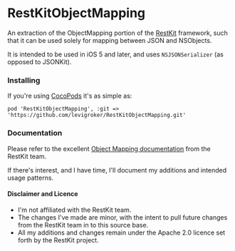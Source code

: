 RestKitObjectMapping
====================
An extraction of the ObjectMapping portion of the [RestKit](http://restkit.org) framework, such that it can be used solely for mapping between JSON and NSObjects.

It is intended to be used in iOS 5 and later, and uses `NSJSONSerializer` (as opposed to JSONKit).

### Installing

If you're using [CocoPods](http://cocopods.org) it's as simple as:

	pod 'RestKitObjectMapping', :git => 'https://github.com/levigroker/RestKitObjectMapping.git'

### Documentation

Please refer to the excellent [Object Mapping documentation](https://github.com/RestKit/RestKit/wiki/Object-mapping) from the RestKit team.

If there's interest, and I have time, I'll document my additions and intended usage patterns.

#### Disclaimer and Licence

* I'm not affiliated with the RestKit team.
* The changes I've made are minor, with the intent to pull future changes from the RestKit team in to this source base.
* All my additions and changes remain under the Apache 2.0 licence set forth by the RestKit project.